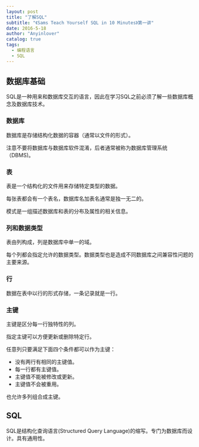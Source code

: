 ```yaml
---
layout: post
title: "了解SQL"
subtitle: "《Sams Teach Yourself SQL in 10 Minutes》第一讲"
date: 2016-5-18
author: "Anyinlover"
catalog: true
tags:
  - 编程语言
  - SQL
---
```


## 数据库基础

SQL是一种用来和数据库交互的语言，因此在学习SQL之前必须了解一些数据库概念及数据库技术。

### 数据库
数据库是存储结构化数据的容器（通常以文件的形式）。

注意不要将数据库与数据库软件混淆，后者通常被称为数据库管理系统（DBMS)。

### 表
表是一个结构化的文件用来存储特定类型的数据。

每张表都会有一个表名，数据库名加表名通常是独一无二的。

模式是一组描述数据库和表的分布及属性的相关信息。

### 列和数据类型
表由列构成，列是数据库中单一的域。

每个列都会指定允许的数据类型。数据类型也是造成不同数据库之间兼容性问题的主要来源。

### 行
数据在表中以行的形式存储，一条记录就是一行。

### 主键
主键是区分每一行独特性的列。

指定主键可以方便更新或删除特定行。

任意列只要满足下面四个条件都可以作为主键：

* 没有两行有相同的主键值。
* 每一行都有主键值。
* 主键值不能被修改或更新。
* 主键值不会被重用。

也允许多列组合成主键。

## SQL
SQL是结构化查询语言(Structured Query Language)的缩写。专门为数据库而设计。具有通用性。